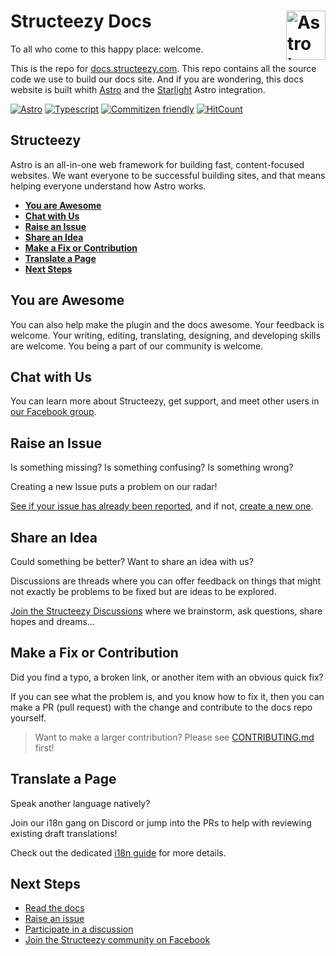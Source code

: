 # Structeezy Docs <picture><source media="(prefers-color-scheme: dark)" srcset="https://astro.build/assets/press/astro-icon-light.png"><source media="(prefers-color-scheme: light)" srcset="https://astro.build/assets/press/astro-icon-dark.png"><img align="right" valign="center" height="79" width="63" src="https://astro.build/assets/press/astro-icon-dark.png" alt="Astro logo" /></picture>


To all who come to this happy place: welcome.

This is the repo for [docs.structeezy.com](https://docs.structeezy.com).
This repo contains all the source code we use to build our docs site. And if you are wondering, this docs website is built whith [Astro](https://astro.build) and the [Starlight](https://starlight.astro.build/) Astro integration.

[![Astro](https://img.shields.io/badge/Astro-FF5D01?logo=astro&logoColor=white)](https://github.com/withastro)
[![Typescript](https://img.shields.io/badge/TypeScript-3178C6?logo=typescript&logoColor=white)](https://typescriptlang.org)
[![Commitizen friendly](https://img.shields.io/badge/commitizen-friendly-brightgreen.svg)](https://commitizen.github.io/cz-cli/)
[![HitCount](  https://img.shields.io/endpoint?url=https%3A%2F%2Fhits.dwyl.com%2Fthewebforge%2Fstructeezy-docs.json%3Fcolor%3Dgren)](http://hits.dwyl.com/thewebforge/structeezy-docs)

## Structeezy

Astro is an all-in-one web framework for building fast, content-focused websites.
We want everyone to be successful building sites, and that means helping everyone understand how Astro works.

- <strong>[You are Awesome](#you-are-awesome)</strong>
- <strong>[Chat with Us](#chat-with-us)</strong>
- <strong>[Raise an Issue](#raise-an-issue)</strong>
- <strong>[Share an Idea](#share-an-idea)</strong>
- <strong>[Make a Fix or Contribution](#make-a-fix-or-contribution)</strong>
- <strong>[Translate a Page](#translate-a-page)</strong>
- <strong>[Next Steps](#next-steps)</strong>

## You are Awesome

You can also help make the plugin and the docs awesome.
Your feedback is welcome.
Your writing, editing, translating, designing, and developing skills are welcome.
You being a part of our community is welcome.

## Chat with Us

You can learn more about Structeezy, get support, and meet other users in [our Facebook group](https://www.facebook.com/groups/oxyprops).

## Raise an Issue

Is something missing?
Is something confusing?
Is something wrong?

Creating a new Issue puts a problem on our radar!

[See if your issue has already been reported](https://github.com/thewebforge/structeezy-docs/issues), and if not, [create a new one](https://github.com/thewebforge/structeezy-docs/issues/new/choose).

## Share an Idea

Could something be better?
Want to share an idea with us?

Discussions are threads where you can offer feedback on things that might not exactly be problems to be fixed but are ideas to be explored. 

[Join the Structeezy Discussions](https://github.com/thewebforge/structeezy-docs/discussions) where we brainstorm, ask questions, share hopes and dreams...

## Make a Fix or Contribution

Did you find a typo, a broken link, or another item with an obvious quick fix?

If you can see what the problem is, and you know how to fix it, then you can make a PR (pull request) with the change and contribute to the docs repo yourself.

> Want to make a larger contribution? Please see [CONTRIBUTING.md](CONTRIBUTING.md) first! 

## Translate a Page

Speak another language natively? 

Join our i18n gang on Discord or jump into the PRs to help with reviewing existing draft translations!

Check out the dedicated [i18n guide](https://github.com/withastro/docs/blob/main/contributor-guides/translating-astro-docs.md) for more details.

## Next Steps

- [Read the docs](https://docs.structeezy.com/)
- [Raise an issue](https://github.com/thewebforge/structeezy-docs/issues/new)
- [Participate in a discussion](https://github.com/thewebforge/structeezy-docs/discussions)
- [Join the Structeezy community on Facebook](https://www.facebook.com/groups/oxyprops)
